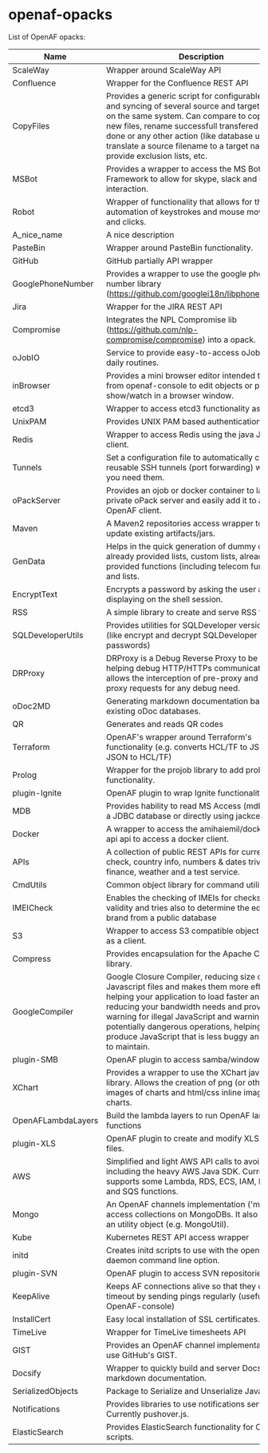   # openaf-opacks
  
  List of OpenAF opacks:
  
  | Name   | Description   |
  |--------|---------------|
  |ScaleWay|Wrapper around ScaleWay API|
  |Confluence|Wrapper for the Confluence REST API|
  |CopyFiles|Provides a generic script for configurable copy and syncing of several source and target folders on the same system. Can compare to copy only new files, rename successfull transfered files to done or any other action (like database update), translate a source filename to a target name, provide exclusion lists, etc.|
  |MSBot|Provides a wrapper to access the MS Bot Framework to allow for skype, slack and others interaction.|
  |Robot|Wrapper of functionality that allows for the automation of keystrokes and mouse movements and clicks.|
  |A_nice_name|A nice description|
  |PasteBin|Wrapper around PasteBin functionality.|
  |GitHub|GitHub partially API wrapper|
  |GooglePhoneNumber|Provides a wrapper to use the google phone number library (https://github.com/googlei18n/libphonenumber/).|
  |Jira|Wrapper for the JIRA REST API|
  |Compromise|Integrates the NPL Compromise lib (https://github.com/nlp-compromise/compromise) into a opack.|
  |oJobIO|Service to provide easy-to-access oJobs for daily routines.|
  |inBrowser|Provides a mini browser editor intended to use from openaf-console to edit objects or perform show/watch in a browser window.|
  |etcd3|Wrapper to access etcd3 functionality as a client|
  |UnixPAM|Provides UNIX PAM based authentication|
  |Redis|Wrapper to access Redis using the java Jedis client.|
  |Tunnels|Set a configuration file to automatically connect reusable SSH tunnels (port forwarding) whenever you need them.|
  |oPackServer|Provides an ojob or docker container to launch a private oPack server and easily add it to any OpenAF client.|
  |Maven|A Maven2 repositories access wrapper to get or update existing artifacts/jars.|
  |GenData|Helps in the quick generation of dummy data with already provided lists, custom lists, already provided functions (including telecom functions) and lists.|
  |EncryptText|Encrypts a password by asking the user and not displaying on the shell session.|
  |RSS|A simple library to create and serve RSS feeds.|
  |SQLDeveloperUtils|Provides utilities for SQLDeveloper version &gt;&#x3D; 4 (like encrypt and decrypt SQLDeveloper passwords)|
  |DRProxy|DRProxy is a Debug Reverse Proxy to be used in helping debug HTTP/HTTPs communication. It allows the interception of pre-proxy and post-proxy requests for any debug need.|
  |oDoc2MD|Generating markdown documentation based on existing oDoc databases.|
  |QR|Generates and reads QR codes|
  |Terraform|OpenAF&#x27;s wrapper around Terraform&#x27;s functionality (e.g. converts HCL/TF to JSON and JSON to HCL/TF)|
  |Prolog|Wrapper for the projob library to add prolog functionality.|
  |plugin-Ignite|OpenAF plugin to wrap Ignite functionality.|
  |MDB|Provides hability to read MS Access (mdb) files as a JDBC database or directly using jackcess.|
  |Docker|A wrapper to access the amihaiemil/docker-java-api api to access a docker client.|
  |APIs|A collection of public REST APIs for currency check, country info, numbers &amp; dates trivia, GeoIP, finance, weather and a test service.|
  |CmdUtils|Common object library for command utilities|
  |IMEICheck|Enables the checking of IMEIs for checksum validity and tries also to determine the equipment brand from a public database|
  |S3|Wrapper to access S3 compatible object storages as a client.|
  |Compress|Provides encapsulation for the Apache Compress library.|
  |GoogleCompiler|Google Closure Compiler, reducing size of Javascript files and makes them more efficient helping your application to load faster and reducing your bandwidth needs and provides warning for illegal JavaScript and warnings for potentially dangerous operations, helping you to produce JavaScript that is less buggy and easier to maintain.|
  |plugin-SMB|OpenAF plugin to access samba/window shares.|
  |XChart|Provides a wrapper to use the XChart java charts library. Allows the creation of png (or others) images of charts and html/css inline images of charts.|
  |OpenAFLambdaLayers|Build the lambda layers to run OpenAF lambda functions|
  |plugin-XLS|OpenAF plugin to create and modify XLS and DOC files.|
  |AWS|Simplified and light AWS API calls to avoid including the heavy AWS Java SDK. Currently supports some Lambda, RDS, ECS, IAM, DYNAMO and SQS functions.|
  |Mongo|An OpenAF channels implementation (&#x27;mongo&#x27;) to access collections on MongoDBs. It also includes an utility object (e.g. MongoUtil).|
  |Kube|Kubernetes REST API access wrapper|
  |initd|Creates initd scripts to use with the openaf&#x27;s --daemon command line option.|
  |plugin-SVN|OpenAF plugin to access SVN repositories.|
  |KeepAlive|Keeps AF connections alive so that they don&#x27;t timeout by sending pings regularly (useful with OpenAF-console)|
  |InstallCert|Easy local installation of SSL certificates.|
  |TimeLive|Wrapper for TimeLive timesheets API|
  |GIST|Provides an OpenAF channel implementation to use GitHub&#x27;s GIST.|
  |Docsify|Wrapper to quickly build and server Docsify markdown documentation.|
  |SerializedObjects|Package to Serialize and Unserialize Java Objects|
  |Notifications|Provides libraries to use notifications services. Currently pushover.js.|
  |ElasticSearch|Provides ElasticSearch functionality for OpenAF scripts.|
  